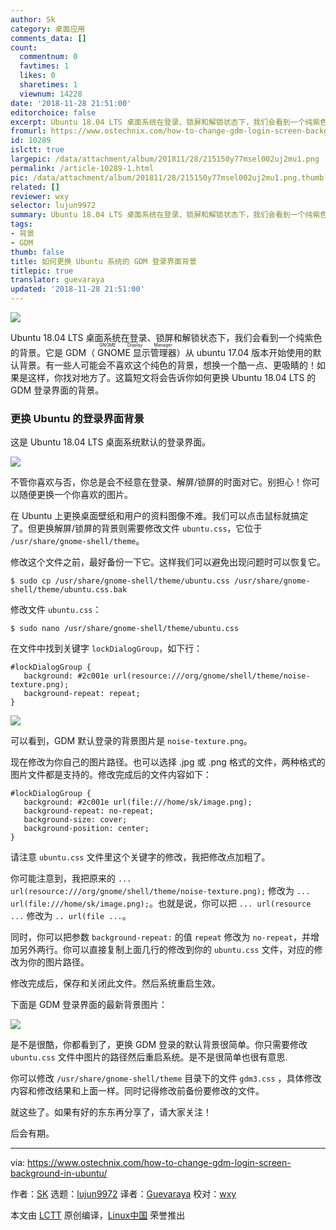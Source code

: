 ```yaml
---
author: Sk
category: 桌面应用
comments_data: []
count:
  commentnum: 0
  favtimes: 1
  likes: 0
  sharetimes: 1
  viewnum: 14228
date: '2018-11-28 21:51:00'
editorchoice: false
excerpt: Ubuntu 18.04 LTS 桌面系统在登录、锁屏和解锁状态下，我们会看到一个纯紫色的背景。
fromurl: https://www.ostechnix.com/how-to-change-gdm-login-screen-background-in-ubuntu/
id: 10289
islctt: true
largepic: /data/attachment/album/201811/28/215150y77msel002uj2mu1.png
permalink: /article-10289-1.html
pic: /data/attachment/album/201811/28/215150y77msel002uj2mu1.png.thumb.jpg
related: []
reviewer: wxy
selector: lujun9972
summary: Ubuntu 18.04 LTS 桌面系统在登录、锁屏和解锁状态下，我们会看到一个纯紫色的背景。
tags:
- 背景
- GDM
thumb: false
title: 如何更换 Ubuntu 系统的 GDM 登录界面背景
titlepic: true
translator: guevaraya
updated: '2018-11-28 21:51:00'
---
```


![](/data/attachment/album/201811/28/215150y77msel002uj2mu1.png)


Ubuntu 18.04 LTS 桌面系统在登录、锁屏和解锁状态下，我们会看到一个纯紫色的背景。它是 GDM（<ruby> GNOME 显示管理器 <rt>  GNOME Display Manager </rt></ruby>）从 ubuntu 17.04 版本开始使用的默认背景。有一些人可能会不喜欢这个纯色的背景，想换一个酷一点、更吸睛的！如果是这样，你找对地方了。这篇短文将会告诉你如何更换 Ubuntu 18.04 LTS 的 GDM 登录界面的背景。


### 更换 Ubuntu 的登录界面背景


这是 Ubuntu 18.04 LTS 桌面系统默认的登录界面。


![](/data/attachment/album/201811/28/215144j0j43z646fy6jyim.png)


不管你喜欢与否，你总是会不经意在登录、解屏/锁屏的时面对它。别担心！你可以随便更换一个你喜欢的图片。


在 Ubuntu 上更换桌面壁纸和用户的资料图像不难。我们可以点击鼠标就搞定了。但更换解屏/锁屏的背景则需要修改文件 `ubuntu.css`，它位于 `/usr/share/gnome-shell/theme`。


修改这个文件之前，最好备份一下它。这样我们可以避免出现问题时可以恢复它。



```
$ sudo cp /usr/share/gnome-shell/theme/ubuntu.css /usr/share/gnome-shell/theme/ubuntu.css.bak
```

修改文件 `ubuntu.css`：



```
$ sudo nano /usr/share/gnome-shell/theme/ubuntu.css
```

在文件中找到关键字 `lockDialogGroup`，如下行：



```
#lockDialogGroup {
   background: #2c001e url(resource:///org/gnome/shell/theme/noise-texture.png);
   background-repeat: repeat; 
}
```

![](/data/attachment/album/201811/28/215145vfzummckrueaware.png)


可以看到，GDM 默认登录的背景图片是 `noise-texture.png`。


现在修改为你自己的图片路径。也可以选择 .jpg 或 .png 格式的文件，两种格式的图片文件都是支持的。修改完成后的文件内容如下：



```
#lockDialogGroup {
   background: #2c001e url(file:///home/sk/image.png);
   background-repeat: no-repeat; 
   background-size: cover;
   background-position: center;
}
```

请注意 `ubuntu.css` 文件里这个关键字的修改，我把修改点加粗了。


你可能注意到，我把原来的 `... url(resource:///org/gnome/shell/theme/noise-texture.png);` 修改为 `... url(file:///home/sk/image.png);`。也就是说，你可以把 `... url(resource ...` 修改为 `.. url(file ...`。


同时，你可以把参数 `background-repeat:` 的值 `repeat` 修改为 `no-repeat`，并增加另外两行。你可以直接复制上面几行的修改到你的 `ubuntu.css` 文件，对应的修改为你的图片路径。


修改完成后，保存和关闭此文件。然后系统重启生效。


下面是 GDM 登录界面的最新背景图片：


![](/data/attachment/album/201811/28/215147gl5w8p2vgcs99wmv.png)


 


是不是很酷，你都看到了，更换 GDM 登录的默认背景很简单。你只需要修改 `ubuntu.css` 文件中图片的路径然后重启系统。是不是很简单也很有意思.


你可以修改 `/usr/share/gnome-shell/theme` 目录下的文件 `gdm3.css` ，具体修改内容和修改结果和上面一样。同时记得修改前备份要修改的文件。


就这些了。如果有好的东东再分享了，请大家关注！


后会有期。




---


via: <https://www.ostechnix.com/how-to-change-gdm-login-screen-background-in-ubuntu/>


作者：[SK](https://www.ostechnix.com/author/sk/) 选题：[lujun9972](https://github.com/lujun9972) 译者：[Guevaraya](https://github.com/guevaraya) 校对：[wxy](https://github.com/wxy)


本文由 [LCTT](https://github.com/LCTT/TranslateProject) 原创编译，[Linux中国](https://linux.cn/) 荣誉推出